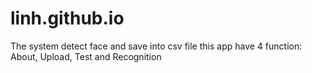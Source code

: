 # linh.github.io
The system detect face and save into csv file
this app have 4 function: About, Upload, Test and Recognition
